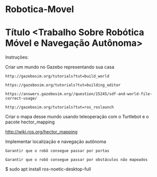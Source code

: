 # Robotica-Movel

# Título <Trabalho Sobre Robótica Móvel e Navegação Autônoma>


Instruções:

Criar um mundo no Gazebo representando sua casa

    http://gazebosim.org/tutorials?tut=build_world
    
    https://gazebosim.org/tutorials?tut=building_editor
    
    https://answers.gazebosim.org//question/15245/sdf-and-world-file-correct-usage/
    
    http://gazebosim.org/tutorials?tut=ros_roslaunch
    
Criar o mapa desse mundo usando teleoperação com o Turtlebot e o pacote hector_mapping

  http://wiki.ros.org/hector_mapping
  
Implementar localização e navegação autônoma

    Garantir que o robô consegue passar por portas
    
    Garantir que o robô consegue passar por obstáculos não mapeados
      
      
$ sudo apt install ros-noetic-desktop-full
